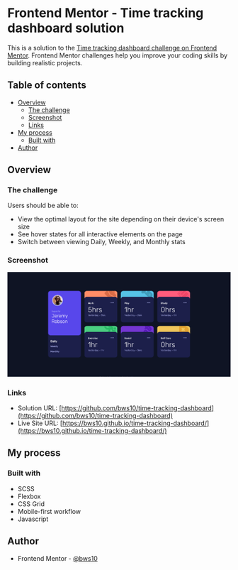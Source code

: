 # Frontend Mentor - Time tracking dashboard solution

This is a solution to the [Time tracking dashboard challenge on Frontend Mentor](https://www.frontendmentor.io/challenges/time-tracking-dashboard-UIQ7167Jw). Frontend Mentor challenges help you improve your coding skills by building realistic projects.

## Table of contents

- [Overview](#overview)
  - [The challenge](#the-challenge)
  - [Screenshot](#screenshot)
  - [Links](#links)
- [My process](#my-process)
  - [Built with](#built-with)
- [Author](#author)

## Overview

### The challenge

Users should be able to:

- View the optimal layout for the site depending on their device's screen size
- See hover states for all interactive elements on the page
- Switch between viewing Daily, Weekly, and Monthly stats

### Screenshot

![](images/Screenshot_2021-09-30.jpg)

### Links

- Solution URL: [https://github.com/bws10/time-tracking-dashboard](https://github.com/bws10/time-tracking-dashboard)
- Live Site URL: [https://bws10.github.io/time-tracking-dashboard/](https://bws10.github.io/time-tracking-dashboard/)

## My process

### Built with

- SCSS
- Flexbox
- CSS Grid
- Mobile-first workflow
- Javascript

## Author

- Frontend Mentor - [@bws10](https://www.frontendmentor.io/profile/bws10)
